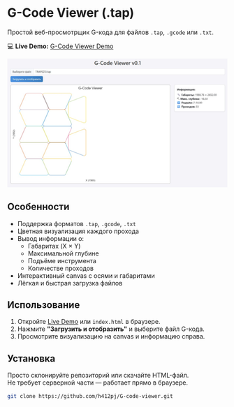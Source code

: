 # G-Code Viewer (.tap)

Простой веб-просмотрщик G-кода для файлов `.tap`, `.gcode` или `.txt`.

💻 **Live Demo:** [G-Code Viewer Demo](https://h412pj.github.io/G-code-viewer/)

![Screenshot](screenshot.jpg)

## Особенности

- Поддержка форматов `.tap`, `.gcode`, `.txt`
- Цветная визуализация каждого прохода
- Вывод информации о:
  - Габаритах (X × Y)
  - Максимальной глубине
  - Подъёме инструмента
  - Количестве проходов
- Интерактивный canvas с осями и габаритами
- Лёгкая и быстрая загрузка файлов

## Использование

1. Откройте [Live Demo](https://h412pj.github.io/G-code-viewer/) или `index.html` в браузере.
2. Нажмите **"Загрузить и отобразить"** и выберите файл G-кода.
3. Просмотрите визуализацию на canvas и информацию справа.

## Установка

Просто склонируйте репозиторий или скачайте HTML-файл.  
Не требует серверной части — работает прямо в браузере.

```bash
git clone https://github.com/h412pj/G-code-viewer.git
